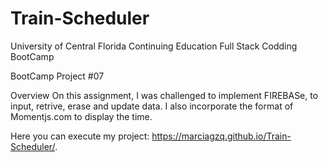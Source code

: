 # Train-Scheduler
University of Central Florida
Continuing Education
Full Stack Codding BootCamp 

BootCamp Project #07

Overview
On this assignment, I was challenged to implement FIREBASe, to input, retrive, erase and update data.
I also incorporate the format of Momentjs.com to display the time. 




Here you can execute my project:
https://marciagzq.github.io/Train-Scheduler/.